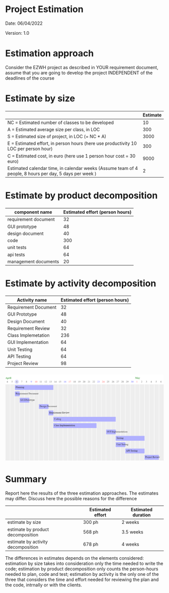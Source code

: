 # Project Estimation  
Date: 06/04/2022

Version: 1.0


# Estimation approach
Consider the EZWH  project as described in YOUR requirement document, assume that you are going to develop the project INDEPENDENT of the deadlines of the course
# Estimate by size
### 
|             | Estimate                        |             
| ----------- | ------------------------------- |  
| NC =  Estimated number of classes to be developed   | 10 |             
|  A = Estimated average size per class, in LOC       | 300 | 
| S = Estimated size of project, in LOC (= NC * A) | 3000 |
| E = Estimated effort, in person hours (here use productivity 10 LOC per person hour)  | 300 |   
| C = Estimated cost, in euro (here use 1 person hour cost = 30 euro) | 9000 | 
| Estimated calendar time, in calendar weeks (Assume team of 4 people, 8 hours per day, 5 days per week ) | 2 |               

# Estimate by product decomposition
### 
| component name | Estimated effort (person hours) |             
| -------------- | ------------------------------- | 
| requirement document    | 32 |
| GUI prototype | 48 |
| design document | 40 |
| code | 300 |
| unit tests | 64 |
| api tests | 64 |
| management documents  | 20 |



# Estimate by activity decomposition
### 
| Activity name | Estimated effort (person hours) |             
| ------------- | ------------------------------- | 
| Requirement Document | 32 |
| GUI Prototype | 48 |
| Design Document | 40 |
| Requirement Review | 32 |
| Class Implemetation | 236 |
| GUI Implementation | 64 |
| Unit Testing | 64 |
| API Testing | 64 |
| Project Review | 98 |

###
![](./images/gantt.png)

# Summary

Report here the results of the three estimation approaches. The  estimates may differ. Discuss here the possible reasons for the difference

|             | Estimated effort                | Estimated duration |          
| ----------- | ------------------------------- | ------------------ |
| estimate by size | 300 ph | 2 weeks |
| estimate by product decomposition | 568 ph | 3.5 weeks |
| estimate by activity decomposition | 678 ph | 4 weeks |

The differences in estimates depends on the elements considered: 
	estimation by size takes into consideration only the time needed to write the code;
	estimation by product decomposition only counts the person-hours needed to plan, code and test;
	estimation by activity is the only one of the three that considers the time and effort needed for reviewing the plan and the code, intrnally or with the clients.



